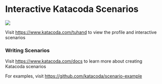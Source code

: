 # Interactive Katacoda Scenarios

[![](http://shields.katacoda.com/katacoda/tuhand/count.svg)](https://www.katacoda.com/tuhand "Get your profile on Katacoda.com")

Visit https://www.katacoda.com/tuhand to view the profile and interactive scenarios

### Writing Scenarios
Visit https://www.katacoda.com/docs to learn more about creating Katacoda scenarios

For examples, visit https://github.com/katacoda/scenario-example
